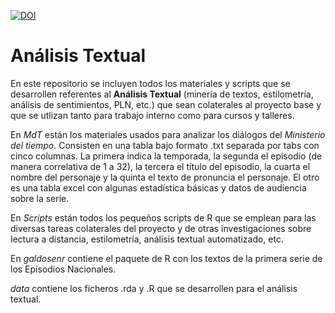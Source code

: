 [![DOI](https://zenodo.org/badge/DOI/10.5281/zenodo.1195652.svg)](https://doi.org/10.5281/zenodo.1195652)

# Análisis Textual
En este repositorio se incluyen todos los materiales y scripts que se desarrollen referentes al **Análisis Textual** (minería de textos, estilometría, análisis de sentimientos, PLN, etc.) que sean colaterales al proyecto base y que se utlizan tanto para trabajo interno como para cursos y talleres.

En *MdT* están los materiales usados para analizar los diálogos del _Ministerio del tiempo_. Consisten en una tabla bajo formato .txt separada por tabs con cinco columnas. La primera indica la temporada, la segunda el episodio (de manera correlativa de 1 a 32), la tercera el título del episodio, la cuarta el nombre del personaje y la quinta el texto de pronuncia el personaje. El otro es una tabla excel con algunas estadística básicas y datos de audiencia sobre la serie.

En *Scripts* están todos los pequeños scripts de R que se emplean para las diversas tareas colaterales del proyecto y de otras investigaciones sobre lectura a distancia, estilometría, análisis textual automatizado, etc.

En *galdosenr* contiene el paquete de R con los textos de la primera serie de los Episodios Nacionales.

*data* contiene los ficheros .rda y .R que se desarrollen para el análisis textual.

